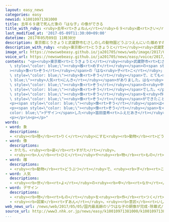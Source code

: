 ```yaml
---
layout: easy_news
categories: easy
newsid: k10010971381000
title: 去年６９歳で死んだ象の「はな子」の像ができる
title_with_ruby: <ruby>去年<rt>きょねん</rt></ruby>６９<ruby>歳<rt>さい</rt></ruby>で<ruby>死<rt>し</rt></ruby>んだ<ruby>象<rt>ぞう</rt></ruby>の「はな<ruby>子<rt>こ</rt></ruby>」の<ruby>像<rt>ぞう</rt></ruby>ができる
last_modified_at: '2017-05-09T11:30:00+09:00'
datetime: 2017年05月09日 11時30分
description: 東京都とうきょうと武蔵野市むさしのしの動物園どうぶつえんにいた雌めすの象ぞうの「はな子こ」は、去年きょねん５月がつに６９歳さいで死しにました。
description_with_ruby: <ruby>東京都<rt>とうきょうと</rt></ruby><ruby>武蔵野市<rt>むさしのし</rt></ruby>の<ruby>動物園<rt>どうぶつえん</rt></ruby>にいた<ruby>雌<rt>めす</rt></ruby>の<ruby>象<rt>ぞう</rt></ruby>の「はな<ruby>子<rt>こ</rt></ruby>」は、<ruby>去年<rt>きょねん</rt></ruby>５<ruby>月<rt>がつ</rt></ruby>に６９<ruby>歳<rt>さい</rt></ruby>で<ruby>死<rt>し</rt></ruby>にました。
image_url: https://newswebeasy.github.io/ja201705/news/web/image/2017/05/09/k10010971381000.jpg
voice_url: https://newswebeasy.github.io/ja201705/news/easy/voice/2017/05/09/k10010971381000.mp3
contents: "<p><ruby>東京都<rt>とうきょうと</rt></ruby><ruby>武蔵野市<rt>むさしのし</rt></ruby>の<ruby>動物園<rt>どうぶつえん</rt></ruby>にいた<span\
  \ style=\"color: blue;\"><ruby>雌<rt>めす</rt></ruby></span>の<span style=\"color: blue;\"\
  ><ruby>象<rt>ぞう</rt></ruby></span>の「はな<ruby>子<rt>こ</rt></ruby>」は、<ruby>去年<rt>きょねん</rt></ruby>５<ruby>月<rt>がつ</rt></ruby>に６９<ruby>歳<rt>さい</rt></ruby>で<ruby>死<rt>し</rt></ruby>にました。はな<ruby>子<rt>こ</rt></ruby>は、タイが<ruby>日本<rt>にっぽん</rt></ruby>にプレゼントした<span\
  \ style=\"color: blue;\"><ruby>象<rt>ぞう</rt></ruby></span>で、とても<span style=\"color:\
  \ blue;\"><ruby>人気<rt>にんき</rt></ruby></span>がありました。はな<ruby>子<rt>こ</rt></ruby>は、<ruby>日本<rt>にっぽん</rt></ruby>にいる<span\
  \ style=\"color: blue;\"><ruby>象<rt>ぞう</rt></ruby></span>の<ruby>中<rt>なか</rt></ruby>で<ruby>最<rt>もっと</rt></ruby>も<ruby>長<rt>なが</rt></ruby>く<ruby>生<rt>い</rt></ruby>きた<span\
  \ style=\"color: blue;\"><ruby>象<rt>ぞう</rt></ruby></span>でした。</p>\n<p><ruby>武蔵野市<rt>むさしのし</rt></ruby>などは、はな<ruby>子<rt>こ</rt></ruby>を<ruby>忘<rt>わす</rt></ruby>れないでほしいと<ruby>考<rt>かんが</rt></ruby>えて、<ruby>吉祥寺駅<rt>きちじょうじえき</rt></ruby>の<ruby>前<rt>まえ</rt></ruby>にはな<ruby>子<rt>こ</rt></ruby>の<span\
  \ style=\"color: blue;\"><ruby>像<rt>ぞう</rt></ruby></span>を<ruby>作<rt>つく</rt></ruby>りました。<ruby>５日<rt>いつか</rt></ruby>、<span\
  \ style=\"color: blue;\"><ruby>像<rt>ぞう</rt></ruby></span>ができたことをお<ruby>祝<rt>いわ</rt></ruby>いする<ruby>式<rt>しき</rt></ruby>があって、３００<ruby>人<rt>にん</rt></ruby>ぐらいが<ruby>集<rt>あつ</rt></ruby>まりました。</p>\n\
  <p><span style=\"color: blue;\"><ruby>像<rt>ぞう</rt></ruby></span>は<ruby>長<rt>なが</rt></ruby>さが２ｍ５０ｃｍ、<ruby>高<rt>たか</rt></ruby>さが１ｍ５０ｃｍで、<ruby>鼻<rt>はな</rt></ruby>の<ruby>先<rt>さき</rt></ruby>と１<ruby>本<rt>ぽん</rt></ruby>の<ruby>足<rt>あし</rt></ruby>を<ruby>上<rt>あ</rt></ruby>げてあいさつをしているように<ruby>見<rt>み</rt></ruby>えます。</p>\n\
  <p><span style=\"color: blue;\"><ruby>像<rt>ぞう</rt></ruby></span>を<span style=\"\
  color: blue;\">デザイン</span>した<ruby>笛田亜希<rt>ふえだあき</rt></ruby>さんは「はな<ruby>子<rt>こ</rt></ruby>を<ruby>好<rt>す</rt></ruby>きだった<ruby>皆<rt>みな</rt></ruby>さんや<ruby>動物園<rt>どうぶつえん</rt></ruby>の<ruby>人<rt>ひと</rt></ruby>たちに『はな<ruby>子<rt>こ</rt></ruby>が<ruby>帰<rt>かえ</rt></ruby>ってきた』と<ruby>思<rt>おも</rt></ruby>ってもらうことができたらうれしいです」と<ruby>話<rt>はな</rt></ruby>していました。</p>\n\
  <p></p>\n<p></p>"
words:
- word: 象
  descriptions:
  - <ruby><rb>陸</rb><rt>りく</rt></ruby>にすむ<ruby><rb>動物</rb><rt>どうぶつ</rt></ruby>の<ruby><rb>中</rb><rt>なか</rt></ruby>で、いちばん<ruby><rb>大</rb><rt>おお</rt></ruby>きな<ruby><rb>哺乳動物</rb><rt>ほにゅうどうぶつ</rt></ruby>。アフリカゾウとインドゾウとがいる。<ruby><rb>長</rb><rt>なが</rt></ruby>い<ruby><rb>鼻</rb><rt>はな</rt></ruby>と<ruby><rb>大</rb><rt>おお</rt></ruby>きなきばを<ruby><rb>持</rb><rt>も</rt></ruby>つ。
- word: 像
  descriptions:
  - かたち。<ruby><rb>姿</rb><rt>すがた</rt></ruby>。
  - <ruby><rb>人</rb><rt>ひと</rt></ruby>や<ruby><rb>物</rb><rt>もの</rt></ruby>の<ruby><rb>形</rb><rt>かたち</rt></ruby>を<ruby><rb>作</rb><rt>つく</rt></ruby>ったもの。
- word: 雌
  descriptions:
  - <ruby><rb>動物</rb><rt>どうぶつ</rt></ruby>で、<ruby><rb>子</rb><rt>こ</rt></ruby>や<ruby><rb>卵</rb><rt>たまご</rt></ruby>を<ruby><rb>生</rb><rt>う</rt></ruby>む<ruby><rb>能力</rb><rt>のうりょく</rt></ruby>があるほう。
- word: 人気
  descriptions:
  - <ruby><rb>世</rb><rt>よ</rt></ruby>の<ruby><rb>中</rb><rt>なか</rt></ruby>の<ruby><rb>人</rb><rt>ひと</rt></ruby>たちのよい<ruby><rb>評判</rb><rt>ひょうばん</rt></ruby>。
- word: デザイン
  descriptions:
  - <ruby><rb>物</rb><rt>もの</rt></ruby>を<ruby><rb>作</rb><rt>つく</rt></ruby>るときに、<ruby><rb>形</rb><rt>かたち</rt></ruby>や<ruby><rb>色</rb><rt>いろ</rt></ruby>などを<ruby><rb>工夫</rb><rt>くふう</rt></ruby>すること。
  - <ruby><rb>図案</rb><rt>ずあん</rt></ruby>。<ruby><rb>意匠</rb><rt>いしょう</rt></ruby>。
web_news_url: /news/web/2017/05/05/国内最高齢のゾウはな子の銅像が完成-除幕式/
source_url: http://www3.nhk.or.jp/news/easy/k10010971381000/k10010971381000.html
...
```

